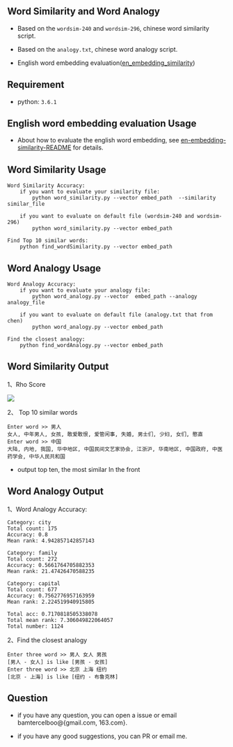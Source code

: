 
##  Word Similarity  and Word Analogy ##

- Based on the `wordsim-240` and `wordsim-296`, chinese word similarity script.

- Based on the `analogy.txt`, chinese word analogy script.

- English word embedding evaluation([en_embedding_similarity](https://github.com/bamtercelboo/Word_Similarity_and_Word_Analogy/tree/master/en_embedding_similarity))

## Requirement ##

- python: `3.6.1`

## English word embedding evaluation Usage ##

- About how to evaluate the english word embedding, see  [en-embedding-similarity-README](https://github.com/bamtercelboo/Word_Similarity_and_Word_Analogy/tree/master/en_embedding_similarity) for details.

## Word Similarity Usage ##

	Word Similarity Accuracy:
	    if you want to evaluate your similarity file:
	        python word_similarity.py --vector embed_path  --similarity similar_file  

	    if you want to evaluate on default file (wordsim-240 and wordsim-296)
	        python word_similarity.py --vector embed_path

	Find Top 10 similar words:
	    python find_wordSimilarity.py --vector embed_path


## Word Analogy Usage ##

	Word Analogy Accuracy:
	    if you want to evaluate your analogy file:
	        python word_analogy.py --vector  embed_path --analogy analogy_file

	    if you want to evaluate on default file (analogy.txt that from chen)
	        python word_analogy.py --vector embed_path

	Find the closest analogy:
	    python find_wordAnalogy.py --vector embed_path

## Word Similarity  Output ##

1、Rho Score  

![](https://i.imgur.com/8w20K4H.jpg)

2、 Top 10 similar words  
 
	Enter word >> 男人
	女人, 中年男人, 女孩, 敢爱敢恨, 爱管闲事, 失婚, 男士们, 少妇, 女们, 憨直
	Enter word >> 中国
	大陆, 内地, 我国, 华中地区, 中国民间文艺家协会, 江浙沪, 华南地区, 中国政府, 中医药学会, 中华人民共和国
	
- output top ten, the most similar In the front
	
## Word Analogy  Output ##

1、Word Analogy Accuracy:
	
	Category: city
	Total count: 175
	Accuracy: 0.8
	Mean rank: 4.942857142857143

	Category: family
	Total count: 272
	Accuracy: 0.5661764705882353
	Mean rank: 21.47426470588235

	Category: capital
	Total count: 677
	Accuracy: 0.7562776957163959
	Mean rank: 2.224519940915805

	Total acc: 0.7170818505338078
	Total mean rank: 7.306049822064057
	Total number: 1124  


2、Find the closest analogy  

	Enter three word >> 男人 女人 男孩
	[男人 - 女人] is like [男孩 - 女孩]
	Enter three word >> 北京 上海 纽约
	[北京 - 上海] is like [纽约 - 布鲁克林]


## Question ##

- if you have any question, you can open a issue or email bamtercelboo@{gmail.com, 163.com}.

- if you have any good suggestions, you can PR or email me.

